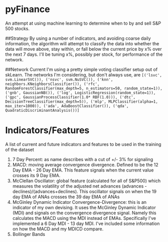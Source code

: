 # pyFinance
An attempt at using machine learning to determine when to by and sell S&amp;P 500 stocks.

##Strategy
By using a number of indicators, and avoiding coarse daily information,
 the algorithm will attempt to classify the data into whether the data will move above, 
 stay within, or fall below the current price by x% over the next 7 days. I'll be tuning 
 x%, possibly per stock, for performance of the network.

##Network
   Current I'm using a pretty simple voting classifier setup out of skLearn. The networks
   I'm considering, but don't always use, are 
   `[('lsvc', svm.LinearSVC()),
      ('nsvc', svm.NuSVC()),
      ('knn', neighbors.KNeighborsClassifier()),
      ('rfc', RandomForestClassifier(max_depth=5, n_estimators=50, random_state=1)),
      ('gnb', GaussianNB()),
      ('log', LogisticRegression(random_state=1)),
      ('gpc', GaussianProcessClassifier(1.0* RBF(1.0))),
      ('dtc', DecisionTreeClassifier(max_depth=5)),
      ('mlp', MLPClassifier(alpha=1, max_iter=1000)),
      ('ada', AdaBoostClassifier()),
      ('qda', QuadraticDiscriminantAnalysis())]`

# Indicators/Features
A list of current and future indicators and features to be used in the training of the dataset

1) 7 Day Percent: as name describes with a cut of +/- 3% for signaling
2) MACD: moving average convergence divergence. Defined to be the
12 Day EMA - 26 Day EMA. This feature signals when the current value crosses
  its 9 Day EMA.
3) McClellan Oscillator: global feature (calculated for all of S&P500) which measures
  the volatility of the adjusted net advances (advances - declines)/(advances+declines).
  This oscillator signals on when the 19 day EMA of ANAs crosses the 39 day EMA of ANAs
4) McGinley Dynamic Indicator Convergence-Divergence: this is an indicator of my own
  devising. It uses the McGinley Dynamic Indicator (MDI) and signals on the convergence
  divergence signal. Namely this calculates the MACD using the MDI instead of EMAs.
  Specifically I've implemented a 6 Day MDI - 13 day MDI. I've included some information
  on how the MACD and my MDICD compare.
5) Bollinger Bands
